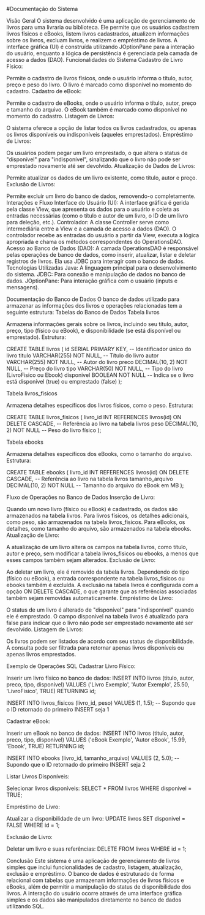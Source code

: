#Documentação do Sistema

Visão Geral
O sistema desenvolvido é uma aplicação de gerenciamento de livros para uma livraria ou biblioteca. Ele permite que os usuários cadastrem livros físicos e eBooks, listem livros cadastrados, atualizem informações sobre os livros, excluam livros, e realizem o empréstimo de livros. A interface gráfica (UI) é construída utilizando JOptionPane para a interação do usuário, enquanto a lógica de persistência é gerenciada pela camada de acesso a dados (DAO).
Funcionalidades do Sistema
Cadastro de Livro Físico:


Permite o cadastro de livros físicos, onde o usuário informa o título, autor, preço e peso do livro. O livro é marcado como disponível no momento do cadastro.
Cadastro de eBook:


Permite o cadastro de eBooks, onde o usuário informa o título, autor, preço e tamanho do arquivo. O eBook também é marcado como disponível no momento do cadastro.
Listagem de Livros:


O sistema oferece a opção de listar todos os livros cadastrados, ou apenas os livros disponíveis ou indisponíveis (aqueles emprestados).
Empréstimo de Livros:


Os usuários podem pegar um livro emprestado, o que altera o status de "disponível" para "indisponível", sinalizando que o livro não pode ser emprestado novamente até ser devolvido.
Atualização de Dados de Livros:


Permite atualizar os dados de um livro existente, como título, autor e preço.
Exclusão de Livros:


Permite excluir um livro do banco de dados, removendo-o completamente.
Interações e Fluxo
Interface do Usuário (UI): A interface gráfica é gerida pela classe View, que apresenta os dados para o usuário e coleta as entradas necessárias (como o título e autor de um livro, o ID de um livro para deleção, etc.).
Controlador: A classe Controller serve como intermediária entre a View e a camada de acesso a dados (DAO). O controlador recebe as entradas do usuário a partir da View, executa a lógica apropriada e chama os métodos correspondentes do OperationsDAO.
Acesso ao Banco de Dados (DAO): A camada OperationsDAO é responsável pelas operações de banco de dados, como inserir, atualizar, listar e deletar registros de livros. Ela usa JDBC para interagir com o banco de dados.
Tecnologias Utilizadas
Java: A linguagem principal para o desenvolvimento do sistema.
JDBC: Para conexão e manipulação de dados no banco de dados.
JOptionPane: Para interação gráfica com o usuário (inputs e mensagens).

Documentação do Banco de Dados
O banco de dados utilizado para armazenar as informações dos livros e operações relacionadas tem a seguinte estrutura:
Tabelas do Banco de Dados
Tabela livros


Armazena informações gerais sobre os livros, incluindo seu título, autor, preço, tipo (físico ou eBook), e disponibilidade (se está disponível ou emprestado).
Estrutura:

 CREATE TABLE livros (
    id SERIAL PRIMARY KEY,  -- Identificador único do livro
    titulo VARCHAR(255) NOT NULL,  -- Título do livro
    autor VARCHAR(255) NOT NULL,  -- Autor do livro
    preco DECIMAL(10, 2) NOT NULL,  -- Preço do livro
    tipo VARCHAR(50) NOT NULL,  -- Tipo do livro (LivroFisico ou Ebook)
    disponivel BOOLEAN NOT NULL  -- Indica se o livro está disponível (true) ou emprestado (false)
);


Tabela livros_fisicos


Armazena detalhes específicos dos livros físicos, como o peso.
Estrutura:

 CREATE TABLE livros_fisicos (
    livro_id INT REFERENCES livros(id) ON DELETE CASCADE,  -- Referência ao livro na tabela livros
    peso DECIMAL(10, 2) NOT NULL  -- Peso do livro físico
);


Tabela ebooks


Armazena detalhes específicos dos eBooks, como o tamanho do arquivo.
Estrutura:

 CREATE TABLE ebooks (
    livro_id INT REFERENCES livros(id) ON DELETE CASCADE,  -- Referência ao livro na tabela livros
    tamanho_arquivo DECIMAL(10, 2) NOT NULL  -- Tamanho do arquivo do eBook em MB
);


Fluxo de Operações no Banco de Dados
Inserção de Livro:


Quando um novo livro (físico ou eBook) é cadastrado, os dados são armazenados na tabela livros. Para livros físicos, os detalhes adicionais, como peso, são armazenados na tabela livros_fisicos. Para eBooks, os detalhes, como tamanho do arquivo, são armazenados na tabela ebooks.
Atualização de Livro:


A atualização de um livro altera os campos na tabela livros, como título, autor e preço, sem modificar a tabela livros_fisicos ou ebooks, a menos que esses campos também sejam alterados.
Exclusão de Livro:


Ao deletar um livro, ele é removido da tabela livros. Dependendo do tipo (físico ou eBook), a entrada correspondente na tabela livros_fisicos ou ebooks também é excluída. A exclusão na tabela livros é configurada com a opção ON DELETE CASCADE, o que garante que as referências associadas também sejam removidas automaticamente.
Empréstimo de Livro:


O status de um livro é alterado de "disponível" para "indisponível" quando ele é emprestado. O campo disponivel na tabela livros é atualizado para false para indicar que o livro não pode ser emprestado novamente até ser devolvido.
Listagem de Livros:


Os livros podem ser listados de acordo com seu status de disponibilidade. A consulta pode ser filtrada para retornar apenas livros disponíveis ou apenas livros emprestados.

Exemplo de Operações SQL
Cadastrar Livro Físico:


Inserir um livro físico no banco de dados:
INSERT INTO livros (titulo, autor, preco, tipo, disponivel) 
VALUES ('Livro Exemplo', 'Autor Exemplo', 25.50, 'LivroFisico', TRUE) 
RETURNING id;

INSERT INTO livros_fisicos (livro_id, peso) 
VALUES (1, 1.5);  -- Supondo que o ID retornado do primeiro INSERT seja 1


Cadastrar eBook:


Inserir um eBook no banco de dados:
INSERT INTO livros (titulo, autor, preco, tipo, disponivel) 
VALUES ('eBook Exemplo', 'Autor eBook', 15.99, 'Ebook', TRUE) 
RETURNING id;

INSERT INTO ebooks (livro_id, tamanho_arquivo) 
VALUES (2, 5.0);  -- Supondo que o ID retornado do primeiro INSERT seja 2


Listar Livros Disponíveis:


Selecionar livros disponíveis:
SELECT * FROM livros WHERE disponivel = TRUE;


Empréstimo de Livro:


Atualizar a disponibilidade de um livro:
UPDATE livros SET disponivel = FALSE WHERE id = 1;


Exclusão de Livro:


Deletar um livro e suas referências:
DELETE FROM livros WHERE id = 1;



Conclusão
Este sistema é uma aplicação de gerenciamento de livros simples que inclui funcionalidades de cadastro, listagem, atualização, exclusão e empréstimo. O banco de dados é estruturado de forma relacional com tabelas que armazenam informações de livros físicos e eBooks, além de permitir a manipulação do status de disponibilidade dos livros. A interação do usuário ocorre através de uma interface gráfica simples e os dados são manipulados diretamente no banco de dados utilizando SQL.



